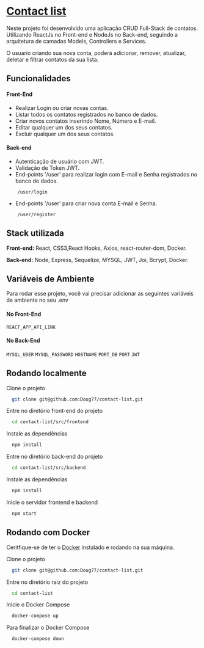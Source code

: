 
# [Contact list](https://contact-list-frontend.vercel.app/)

Neste projeto foi desenvolvido uma aplicação CRUD Full-Stack de contatos. 
Utilizando ReactJs no Front-end e NodeJs no Back-end, seguindo a arquitetura de camadas Models, Controllers e Services.

O usuario criando sua nova conta, poderá adicionar, remover, atualizar, deletar e filtrar contatos da sua lista.


## Funcionalidades

#### Front-End
- Realizar Login ou criar novas contas.
- Listar todos os contatos registrados no banco de dados.
- Criar novos contatos inserindo Nome, Número e E-mail.
- Editar qualquer um dos seus contatos.
- Excluir qualquer um dos seus contatos.

#### Back-end
- Autenticação de usuário com JWT.
- Validação de Token JWT.
- End-points '/user' para realizar login com E-mail e Senha registrados no banco de dados.
```
    /user/login
```
- End-points '/user' para criar nova conta E-mail e Senha.

```
    /user/register
```


## Stack utilizada

**Front-end:** React, CSS3,React Hooks, Axios, react-router-dom, Docker.

**Back-end:** Node, Express, Sequelize, MYSQL, JWT, Joi, Bcrypt, Docker.


## Variáveis de Ambiente

Para rodar esse projeto, você vai precisar adicionar as seguintes variáveis de ambiente no seu .env

#### No Front-End
`REACT_APP_API_LINK`

#### No Back-End
`MYSQL_USER`
`MYSQL_PASSWORD`
`HOSTNAME`
`PORT_DB`
`PORT`
`JWT`


## Rodando localmente

Clone o projeto

```bash
  git clone git@github.com:Doug77/contact-list.git
```

Entre no diretório front-end do projeto

```bash
  cd contact-list/src/frontend
```

Instale as dependências

```bash
  npm install
```

Entre no diretório back-end do projeto

```bash
  cd contact-list/src/backend
```

Instale as dependências

```bash
  npm install
```

Inicie o servidor frontend e backend

```bash
  npm start
```

## Rodando com Docker 

Ceritfique-se de ter o [Docker](https://www.docker.com/) instalado e rodando na sua máquina.

Clone o projeto

```bash
  git clone git@github.com:Doug77/contact-list.git
```

Entre no diretório raiz do projeto

```bash
  cd contact-list
```

Inicie o Docker Compose 

```bash
  docker-compose up
```

Para finalizar o Docker Compose 

```bash
  docker-compose down
```
